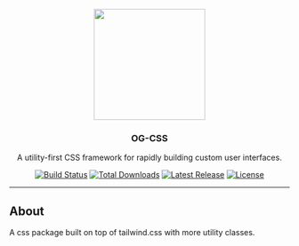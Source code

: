 <p align="center">
    <a href="https://octangrp.com/" target="_blank"><img width="200" src="https://octangrp.com/img/icon.jpg"></a><br>
    <h3 align="center">OG-CSS</h3>
    <p align="center">A utility-first CSS framework for rapidly building custom user interfaces.</p>
</p>
  
<p align="center">
    <a href="https://travis-ci.org/octangrp/og-css"><img src="https://img.shields.io/travis/octangrp/og-css/master.svg" alt="Build Status"></a>
    <a href="https://www.npmjs.com/package/og-css"><img src="https://img.shields.io/npm/dt/og-css" alt="Total Downloads"></a>
    <a href="https://github.com/octangrp/og-css/releases"><img src="https://img.shields.io/npm/v/og-css.svg" alt="Latest Release"></a>
    <a href="https://github.com/octangrp/og-css/blob/master/LICENSE"><img src="https://img.shields.io/npm/l/og-css.svg" alt="License"></a>
</p>

------

## About

A css package built on top of tailwind.css with more utility classes.
